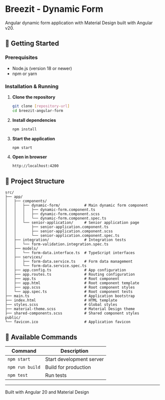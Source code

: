 # Breezit - Dynamic Form

Angular dynamic form application with Material Design built with Angular v20.

## 🚀 Getting Started

### Prerequisites
- Node.js (version 18 or newer)
- npm or yarn

### Installation & Running

1. **Clone the repository**
   ```bash
   git clone [repository-url]
   cd breezit-angular-form
   ```

2. **Install dependencies**
   ```bash
   npm install
   ```

3. **Start the application**
   ```bash
   npm start
   ```

4. **Open in browser**
   ```
   http://localhost:4200
   ```

## 📁 Project Structure

```
src/
├── app/
│   ├── components/
│   │   ├── dynamic-form/           # Main dynamic form component
│   │   │   ├── dynamic-form.component.ts
│   │   │   ├── dynamic-form.component.scss
│   │   │   └── dynamic-form.component.spec.ts
│   │   └── senior-application/     # Senior application page
│   │       ├── senior-application.component.ts
│   │       ├── senior-application.component.scss
│   │       └── senior-application.component.spec.ts
│   ├── integration/                # Integration tests
│   │   └── form-validation.integration.spec.ts
│   ├── models/
│   │   └── form-data.interface.ts  # TypeScript interfaces
│   ├── services/
│   │   ├── form-data.service.ts    # Form data management
│   │   └── form-data.service.spec.ts
│   ├── app.config.ts               # App configuration
│   ├── app.routes.ts               # Routing configuration
│   ├── app.ts                      # Root component
│   ├── app.html                    # Root component template
│   ├── app.scss                    # Root component styles
│   └── app.spec.ts                 # Root component tests
├── main.ts                         # Application bootstrap
├── index.html                      # HTML template
├── styles.scss                     # Global styles
├── material-theme.scss             # Material Design theme
├── shared-components.scss          # Shared component styles
public/
└── favicon.ico                     # Application favicon
```

## 📝 Available Commands

| Command | Description |
|---------|-------------|
| `npm start` | Start development server |
| `npm run build` | Build for production |
| `npm test` | Run tests |

---

Built with Angular 20 and Material Design
